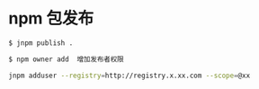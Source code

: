 # npm 包发布

```sh
$ jnpm publish .

$ npm owner add  增加发布者权限

jnpm adduser --registry=http://registry.x.xx.com --scope=@xx

```
